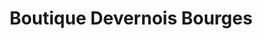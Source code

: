 ---
title: "Boutique Devernois Bourges"
url: /bourges/boutique-devernois-bourges/
shop: Kleidung
---